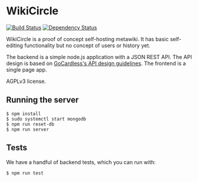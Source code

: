 # WikiCircle

[![Build Status](https://travis-ci.org/Wilfred/wikicircle.svg?branch=master)](https://travis-ci.org/Wilfred/wikicircle)
[![Dependency Status](https://david-dm.org/wilfred/wikicircle.svg)](https://david-dm.org/wilfred/wikicircle)

WikiCircle is a proof of concept self-hosting metawiki. It has basic
self-editing functionality but no concept of users or history yet.

The backend is a simple node.js application with a JSON REST API. The
API design is based on
[GoCardless's API design guidelines](https://github.com/gocardless/http-api-design/blob/master/README.md). The
frontend is a single page app.

AGPLv3 license.

## Running the server

```
$ npm install
$ sudo systemctl start mongodb
$ npm run reset-db
$ npm run server
```

## Tests

We have a handful of backend tests, which you can run with:

```
$ npm run test
```
